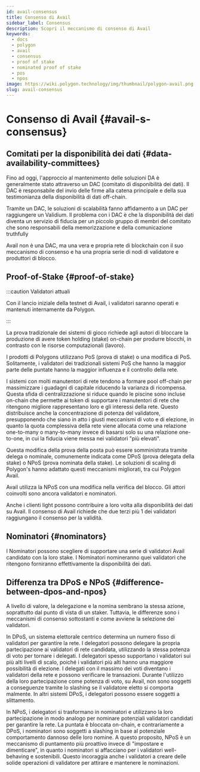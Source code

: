 ```yaml
---
id: avail-consensus
title: Consenso di Avail
sidebar_label: Consensus
description: Scopri il meccanismo di consenso di Avail
keywords:
  - docs
  - polygon
  - avail
  - consensus
  - proof of stake
  - nominated proof of stake
  - pos
  - npos
image: https://wiki.polygon.technology/img/thumbnail/polygon-avail.png
slug: avail-consensus
---
```


# Consenso di Avail {#avail-s-consensus}

## Comitati per la disponibilità dei dati {#data-availability-committees}

Fino ad oggi, l'approccio al mantenimento delle soluzioni DA è generalmente stato attraverso un DAC (comitato di disponibilità dei dati). Il DAC è responsabile del invio delle firme alla catena principale e della sua testimonianza della disponibilità di dati off-chain.

Tramite un DAC, le soluzioni di scalabilità fanno affidamento a un DAC per raggiungere un Validium. Il problema con i DAC è che la disponibilità dei dati diventa un servizio di fiducia per un piccolo gruppo di membri del comitato che sono responsabili della memorizzazione e della comunicazione truthfully

Avail non è una DAC, ma una vera e propria rete di blockchain con il suo meccanismo di consenso e ha una propria serie di nodi di validatore e produttori di blocco.

## Proof-of-Stake {#proof-of-stake}

:::caution Validatori attuali

Con il lancio iniziale della testnet di Avail, i validatori saranno operati e mantenuti internamente da Polygon.

:::

La prova tradizionale dei sistemi di gioco richiede agli autori di bloccare la produzione di avere token holding (stake) on-chain per produrre blocchi, in contrasto con le risorse computazionali (lavoro).

I prodotti di Polygons utilizzano PoS (prova di stake) o una modifica di PoS. Solitamente, i validatori dei tradizionali sistemi PoS che hanno la maggior parte delle puntate hanno la maggior influenza e il controllo della rete.

I sistemi con molti manutentori di rete tendono a formare pool off-chain per massimizzare i guadagni di capitale riducendo la varianza di ricompensa. Questa sfida di centralizzazione si riduce quando le piscine sono incluse on-chain che permette ai token di supportare i manutentori di rete che ritengono migliore rappresentano loro e gli interessi della rete. Questo distribuisce anche la concentrazione di potenza del validatore, presupponendo che siano in atto i giusti meccanismi di voto e di elezione, in quanto la quota complessiva della rete viene allocata come una relazione one-to-many o many-to-many invece di basarsi solo su una relazione one-to-one, in cui la fiducia viene messa nei validatori "più elevati".

Questa modifica della prova della posta può essere somministrata tramite delega o nominale, comunemente indicata come DPoS (prova delegata della stake) o NPoS (prova nominata della stake). Le soluzioni di scaling di Polygon's hanno adattato questi meccanismi migliorati, tra cui Polygon Avail.

Avail utilizza la NPoS con una modifica nella verifica del blocco. Gli attori coinvolti sono ancora validatori e nominatori.

Anche i clienti light possono contribuire a loro volta alla disponibilità dei dati su Avail. Il consenso di Avail richiede che due terzi più 1 dei validatori raggiungano il consenso per la validità.

## Nominatori {#nominators}

I Nominatori possono scegliere di supportare una serie di validatori Avail candidato con la loro stake. I Nominatori nomineranno quei validatori che ritengono forniranno effettivamente la disponibilità dei dati.

## Differenza tra DPoS e NPoS {#difference-between-dpos-and-npos}

A livello di valore, la delegazione e la nomina sembrano la stessa azione, soprattutto dal punto di vista di un staker. Tuttavia, le differenze sono i meccanismi di consenso sottostanti e come avviene la selezione dei validatori.

In DPoS, un sistema elettorale centrico determina un numero fisso di validatori per garantire la rete. I delegatori possono delegare la propria partecipazione ai validatori di rete candidata, utilizzando la stessa potenza di voto per tornare i delegati. I delegatori spesso supportano i validatori sui più alti livelli di scalo, poiché i validatori più alti hanno una maggiore possibilità di elezione. I delegati con il massimo dei voti diventano i validatori della rete e possono verificare le transazioni. Durante l'utilizzo della loro partecipazione come potenza di voto, su Avail, non sono soggetti a conseguenze tramite lo slashing se il validatore eletto si comporta malmente. In altri sistemi DPoS, i delegatori possono essere soggetti a slittamento.

In NPoS, i delegatori si trasformano in nominatori e utilizzano la loro partecipazione in modo analogo per nominare potenziali validatori candidati per garantire la rete. La puntata è bloccata on-chain, e contrariamente a DPoS, i nominatori sono soggetti a slashing in base al potenziale comportamento dannoso delle loro nomine. A questo proposito, NPoS è un meccanismo di puntamento più proattivo invece di "impostare e dimenticare", in quanto i nominatori si affacciano per i validatori well-behaving e sostenibili. Questo incoraggia anche i validatori a creare delle solide operazioni di validatore per attirare e mantenere le nominazioni.
